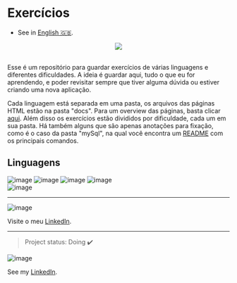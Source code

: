  # **Exercícios**

 - See in [English 🇬🇧](./README-en-US.md).

<div align="center">
 <img src="https://user-images.githubusercontent.com/79997705/120575829-21b8d880-c3f8-11eb-80fd-f5bc42c9d01b.png" />
</div>

</br>

Esse é um repositório para guardar exercícios de várias linguagens e diferentes dificuldades.
A ideia é guardar aqui, tudo o que eu for aprendendo, e poder revisitar sempre que tiver alguma dúvida ou estiver criando uma nova aplicação.

Cada linguagem está separada em uma pasta, os arquivos das páginas HTML estão na pasta "docs". Para um overview das páginas, basta clicar [aqui](https://nathanfirmo.github.io/exercicios/). Além disso os exercícios estão divididos por dificuldade, cada um em sua pasta. Há também alguns que são apenas anotações para fixação, como é o caso da pasta "mySql", na qual você encontra um [README](https://github.com/NathanFirmo/exercicios/tree/main/mySQL) com os principais comandos. 

 ## Linguagens
 
![image](https://img.shields.io/badge/JavaScript-F7DF1E?style=for-the-badge&logo=javascript&logoColor=black) 
![image](https://img.shields.io/badge/HTML5-E34F26?style=for-the-badge&logo=html5&logoColor=white)
![image](https://img.shields.io/badge/CSS3-1572B6?style=for-the-badge&logo=css3&logoColor=white)
![image](https://img.shields.io/badge/MySQL-00000F?style=for-the-badge&logo=mysql&logoColor=white)   
![image](https://img.shields.io/badge/Node.js-43853D?style=for-the-badge&logo=node.js&logoColor=white)
  
***
 ![image](https://img.shields.io/badge/LinkedIn-0077B5?style=for-the-badge&logo=linkedin&logoColor=white) 
 
 Visite o meu [LinkedIn](https://www.linkedin.com/in/nathan-de-souza-silva-firmo/). 
 
 ***
> Project status: Doing :heavy_check_mark:

 ![image](https://img.shields.io/badge/LinkedIn-0077B5?style=for-the-badge&logo=linkedin&logoColor=white) 
 
See my [LinkedIn](https://www.linkedin.com/in/nathan-de-souza-silva-firmo/). 


